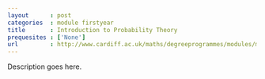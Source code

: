 ```yaml
---
layout      : post
categories  : module firstyear
title       : Introduction to Probability Theory
prequesites : ['None']
url         : http://www.cardiff.ac.uk/maths/degreeprogrammes/modules/ma1500.html
---
```


Description goes here.

